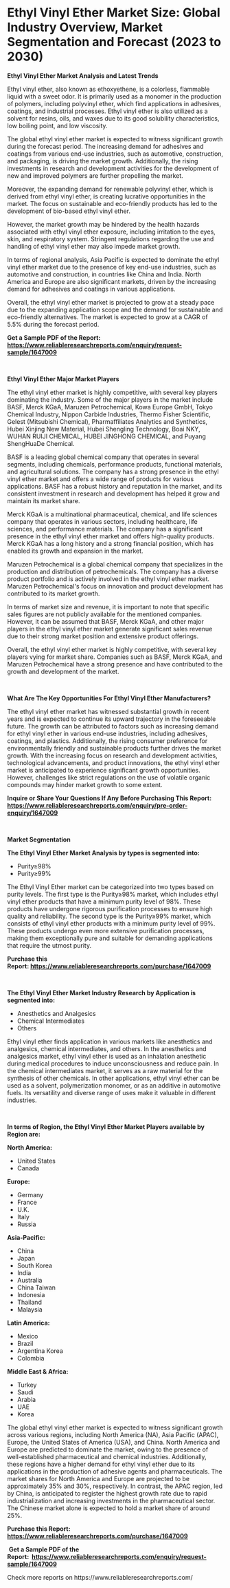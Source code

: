 <p><h1>Ethyl Vinyl Ether Market Size: Global Industry Overview, Market Segmentation and Forecast (2023 to 2030)</h1></p><p><strong>Ethyl Vinyl Ether Market Analysis and Latest Trends</strong></p>
<p><p>Ethyl vinyl ether, also known as ethoxyethene, is a colorless, flammable liquid with a sweet odor. It is primarily used as a monomer in the production of polymers, including polyvinyl ether, which find applications in adhesives, coatings, and industrial processes. Ethyl vinyl ether is also utilized as a solvent for resins, oils, and waxes due to its good solubility characteristics, low boiling point, and low viscosity.</p><p>The global ethyl vinyl ether market is expected to witness significant growth during the forecast period. The increasing demand for adhesives and coatings from various end-use industries, such as automotive, construction, and packaging, is driving the market growth. Additionally, the rising investments in research and development activities for the development of new and improved polymers are further propelling the market.</p><p>Moreover, the expanding demand for renewable polyvinyl ether, which is derived from ethyl vinyl ether, is creating lucrative opportunities in the market. The focus on sustainable and eco-friendly products has led to the development of bio-based ethyl vinyl ether.</p><p>However, the market growth may be hindered by the health hazards associated with ethyl vinyl ether exposure, including irritation to the eyes, skin, and respiratory system. Stringent regulations regarding the use and handling of ethyl vinyl ether may also impede market growth.</p><p>In terms of regional analysis, Asia Pacific is expected to dominate the ethyl vinyl ether market due to the presence of key end-use industries, such as automotive and construction, in countries like China and India. North America and Europe are also significant markets, driven by the increasing demand for adhesives and coatings in various applications.</p><p>Overall, the ethyl vinyl ether market is projected to grow at a steady pace due to the expanding application scope and the demand for sustainable and eco-friendly alternatives. The market is expected to grow at a CAGR of 5.5% during the forecast period.</p></p>
<p><strong>Get a Sample PDF of the Report:&nbsp; <a href="https://www.reliableresearchreports.com/enquiry/request-sample/1647009">https://www.reliableresearchreports.com/enquiry/request-sample/1647009</a></strong></p>
<p>&nbsp;</p>
<p><strong>Ethyl Vinyl Ether Major Market Players</strong></p>
<p><p>The ethyl vinyl ether market is highly competitive, with several key players dominating the industry. Some of the major players in the market include BASF, Merck KGaA, Maruzen Petrochemical, Kowa Europe GmbH, Tokyo Chemical Industry, Nippon Carbide Industries, Thermo Fisher Scientific, Gelest (Mitsubishi Chemical), Pharmaffiliates Analytics and Synthetics, Hubei Xinjing New Material, Hubei Shengling Technology, Boai NKY, WUHAN RUIJI CHEMICAL, HUBEI JINGHONG CHEMICAL, and Puyang ShengHuaDe Chemical.</p><p>BASF is a leading global chemical company that operates in several segments, including chemicals, performance products, functional materials, and agricultural solutions. The company has a strong presence in the ethyl vinyl ether market and offers a wide range of products for various applications. BASF has a robust history and reputation in the market, and its consistent investment in research and development has helped it grow and maintain its market share.</p><p>Merck KGaA is a multinational pharmaceutical, chemical, and life sciences company that operates in various sectors, including healthcare, life sciences, and performance materials. The company has a significant presence in the ethyl vinyl ether market and offers high-quality products. Merck KGaA has a long history and a strong financial position, which has enabled its growth and expansion in the market.</p><p>Maruzen Petrochemical is a global chemical company that specializes in the production and distribution of petrochemicals. The company has a diverse product portfolio and is actively involved in the ethyl vinyl ether market. Maruzen Petrochemical's focus on innovation and product development has contributed to its market growth.</p><p>In terms of market size and revenue, it is important to note that specific sales figures are not publicly available for the mentioned companies. However, it can be assumed that BASF, Merck KGaA, and other major players in the ethyl vinyl ether market generate significant sales revenue due to their strong market position and extensive product offerings.</p><p>Overall, the ethyl vinyl ether market is highly competitive, with several key players vying for market share. Companies such as BASF, Merck KGaA, and Maruzen Petrochemical have a strong presence and have contributed to the growth and development of the market.</p></p>
<p>&nbsp;</p>
<p><strong>What Are The Key Opportunities For Ethyl Vinyl Ether Manufacturers?</strong></p>
<p><p>The ethyl vinyl ether market has witnessed substantial growth in recent years and is expected to continue its upward trajectory in the foreseeable future. The growth can be attributed to factors such as increasing demand for ethyl vinyl ether in various end-use industries, including adhesives, coatings, and plastics. Additionally, the rising consumer preference for environmentally friendly and sustainable products further drives the market growth. With the increasing focus on research and development activities, technological advancements, and product innovations, the ethyl vinyl ether market is anticipated to experience significant growth opportunities. However, challenges like strict regulations on the use of volatile organic compounds may hinder market growth to some extent.</p></p>
<p><strong>Inquire or Share Your Questions If Any Before Purchasing This Report: <a href="https://www.reliableresearchreports.com/enquiry/pre-order-enquiry/1647009">https://www.reliableresearchreports.com/enquiry/pre-order-enquiry/1647009</a></strong></p>
<p>&nbsp;</p>
<p><strong>Market Segmentation</strong></p>
<p><strong>The Ethyl Vinyl Ether Market Analysis by types is segmented into:</strong></p>
<p><ul><li>Purity≥98%</li><li>Purity≥99%</li></ul></p>
<p><p>The Ethyl Vinyl Ether market can be categorized into two types based on purity levels. The first type is the Purity≥98% market, which includes ethyl vinyl ether products that have a minimum purity level of 98%. These products have undergone rigorous purification processes to ensure high quality and reliability. The second type is the Purity≥99% market, which consists of ethyl vinyl ether products with a minimum purity level of 99%. These products undergo even more extensive purification processes, making them exceptionally pure and suitable for demanding applications that require the utmost purity.</p></p>
<p><strong>Purchase this Report:&nbsp;<a href="https://www.reliableresearchreports.com/purchase/1647009">https://www.reliableresearchreports.com/purchase/1647009</a></strong></p>
<p>&nbsp;</p>
<p><strong>The Ethyl Vinyl Ether Market Industry Research by Application is segmented into:</strong></p>
<p><ul><li>Anesthetics and Analgesics</li><li>Chemical Intermediates</li><li>Others</li></ul></p>
<p><p>Ethyl vinyl ether finds application in various markets like anesthetics and analgesics, chemical intermediates, and others. In the anesthetics and analgesics market, ethyl vinyl ether is used as an inhalation anesthetic during medical procedures to induce unconsciousness and reduce pain. In the chemical intermediates market, it serves as a raw material for the synthesis of other chemicals. In other applications, ethyl vinyl ether can be used as a solvent, polymerization monomer, or as an additive in automotive fuels. Its versatility and diverse range of uses make it valuable in different industries.</p></p>
<p>&nbsp;</p>
<p><strong>In terms of Region, the Ethyl Vinyl Ether Market Players available by Region are:</strong></p>
<p>
    <p> <strong> North America: </strong>
        <ul>
            <li>United States</li>
            <li>Canada</li>
        </ul>
        </p> 
    <p> <strong> Europe: </strong>
        <ul>
            <li>Germany</li>
            <li>France</li>
            <li>U.K.</li>
            <li>Italy</li>
            <li>Russia</li>
        </ul>
        </p> 
    <p> <strong> Asia-Pacific: </strong>
        <ul>
            <li>China</li>
            <li>Japan</li>
            <li>South Korea</li>
            <li>India</li>
            <li>Australia</li>
            <li>China Taiwan</li>
            <li>Indonesia</li>
            <li>Thailand</li>
            <li>Malaysia</li>
        </ul>
        </p> 
    <p> <strong> Latin America: </strong>
        <ul>
            <li>Mexico</li>
            <li>Brazil</li>
            <li>Argentina Korea</li>
            <li>Colombia</li>
        </ul>
        </p> 
    <p> <strong> Middle East & Africa: </strong>
        <ul>
            <li>Turkey</li>
            <li>Saudi</li>
            <li>Arabia</li>
            <li>UAE</li>
            <li>Korea</li>
        </ul>
    </p>
    </p>
<p><p>The global ethyl vinyl ether market is expected to witness significant growth across various regions, including North America (NA), Asia Pacific (APAC), Europe, the United States of America (USA), and China. North America and Europe are predicted to dominate the market, owing to the presence of well-established pharmaceutical and chemical industries. Additionally, these regions have a higher demand for ethyl vinyl ether due to its applications in the production of adhesive agents and pharmaceuticals. The market shares for North America and Europe are projected to be approximately 35% and 30%, respectively. In contrast, the APAC region, led by China, is anticipated to register the highest growth rate due to rapid industrialization and increasing investments in the pharmaceutical sector. The Chinese market alone is expected to hold a market share of around 25%.</p></p>
<p><strong>Purchase this Report: <a href="https://www.reliableresearchreports.com/purchase/1647009">https://www.reliableresearchreports.com/purchase/1647009</a></strong></p>
<p>&nbsp;<strong>Get a Sample PDF of the Report:&nbsp;&nbsp;<a href="https://www.reliableresearchreports.com/enquiry/request-sample/1647009">https://www.reliableresearchreports.com/enquiry/request-sample/1647009</a></strong></p>
<p><strong></strong></p>
<p>Check more reports on https://www.reliableresearchreports.com/</p>